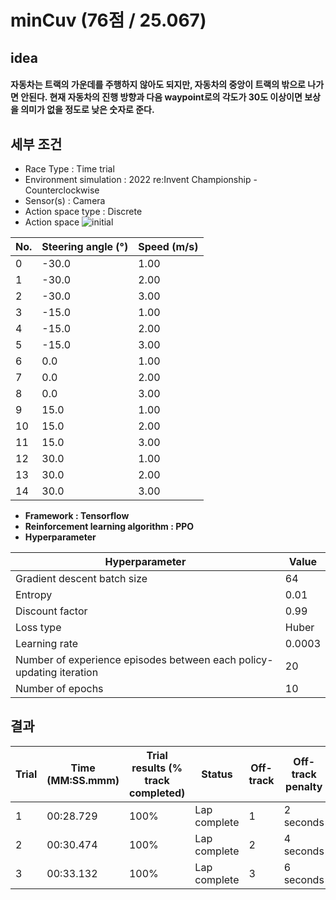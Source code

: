 # minCuv (76점 / 25.067)

## idea
#### 자동차는 트랙의 가운데를 주행하지 않아도 되지만, 자동차의 중앙이 트랙의 밖으로 나가면 안된다. 현재 자동차의 진행 방향과 다음 waypoint로의 각도가 30도 이상이면 보상을 의미가 없을 정도로 낮은 숫자로 준다.

## 세부 조건
- Race Type : Time trial
- Environment simulation : 2022 re:Invent Championship - Counterclockwise
- Sensor(s) : Camera
- Action space type : Discrete
- Action space
![initial](https://github.com/jindora/AWS-DeepRacer/assets/67107084/9dc75b01-330d-46fe-82de-3f130f5b484a)

|No.|	Steering angle (°)|	Speed (m/s)|
|----|-------------------|--------------|
|0|	-30.0|	1.00|
|1|	-30.0|	2.00|
|2|	-30.0|	3.00|
|3|	-15.0|	1.00|
|4|	-15.0|	2.00|
|5|	-15.0|	3.00|
|6|	0.0|	1.00|
|7|	0.0|	2.00|
|8|	0.0|	3.00|
|9|	15.0|	1.00|
|10|	15.0|	2.00|
|11|	15.0|	3.00|
|12|	30.0|	1.00|
|13|	30.0|	2.00|
|14|	30.0|	3.00|

- **Framework : Tensorflow**
- **Reinforcement learning algorithm : PPO**
- **Hyperparameter**

|Hyperparameter|	Value|
|--------------|---------|
|Gradient descent batch size|	64|
|Entropy|	0.01|
|Discount factor|	0.99|
|Loss type|	Huber|
|Learning rate|	0.0003|
|Number of experience episodes between each policy-updating iteration|	20|
|Number of epochs|	10|

## 결과

|Trial    |Time (MM:SS.mmm)    |Trial results (% track completed)    |Status    |Off-track|    Off-track penalty    |Crashes    |Crash penalty|
|-------|-------------|------------------------------|-------------|------------|--------------------|----------|--------------|
|1|	00:28.729|	100%|	Lap complete|	1|	2 seconds|	0|	--|
|2|	00:30.474|	100%|	Lap complete|	2|	4 seconds|	0|	--|
|3|	00:33.132|	100%|	Lap complete|	3|	6 seconds|	0|	--|
